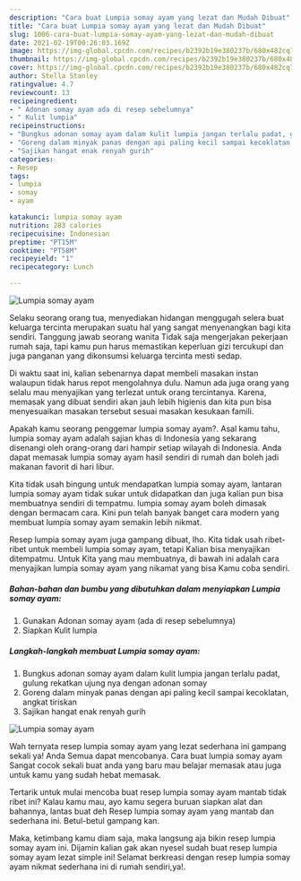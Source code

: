 ```yaml
---
description: "Cara buat Lumpia somay ayam yang lezat dan Mudah Dibuat"
title: "Cara buat Lumpia somay ayam yang lezat dan Mudah Dibuat"
slug: 1006-cara-buat-lumpia-somay-ayam-yang-lezat-dan-mudah-dibuat
date: 2021-02-19T00:26:03.169Z
image: https://img-global.cpcdn.com/recipes/b2392b19e380237b/680x482cq70/lumpia-somay-ayam-foto-resep-utama.jpg
thumbnail: https://img-global.cpcdn.com/recipes/b2392b19e380237b/680x482cq70/lumpia-somay-ayam-foto-resep-utama.jpg
cover: https://img-global.cpcdn.com/recipes/b2392b19e380237b/680x482cq70/lumpia-somay-ayam-foto-resep-utama.jpg
author: Stella Stanley
ratingvalue: 4.7
reviewcount: 13
recipeingredient:
- " Adonan somay ayam ada di resep sebelumnya"
- " Kulit lumpia"
recipeinstructions:
- "Bungkus adonan somay ayam dalam kulit lumpia jangan terlalu padat, gulung rekatkan ujung nya dengan adonan somay"
- "Goreng dalam minyak panas dengan api paling kecil sampai kecoklatan, angkat tiriskan"
- "Sajikan hangat enak renyah gurih"
categories:
- Resep
tags:
- lumpia
- somay
- ayam

katakunci: lumpia somay ayam 
nutrition: 283 calories
recipecuisine: Indonesian
preptime: "PT15M"
cooktime: "PT58M"
recipeyield: "1"
recipecategory: Lunch

---
```



![Lumpia somay ayam](https://img-global.cpcdn.com/recipes/b2392b19e380237b/680x482cq70/lumpia-somay-ayam-foto-resep-utama.jpg)

Selaku seorang orang tua, menyediakan hidangan menggugah selera buat keluarga tercinta merupakan suatu hal yang sangat menyenangkan bagi kita sendiri. Tanggung jawab seorang  wanita Tidak saja mengerjakan pekerjaan rumah saja, tapi kamu pun harus memastikan keperluan gizi tercukupi dan juga panganan yang dikonsumsi keluarga tercinta mesti sedap.

Di waktu  saat ini, kalian sebenarnya dapat membeli masakan instan walaupun tidak harus repot mengolahnya dulu. Namun ada juga orang yang selalu mau menyajikan yang terlezat untuk orang tercintanya. Karena, memasak yang dibuat sendiri akan jauh lebih higienis dan kita pun bisa menyesuaikan masakan tersebut sesuai masakan kesukaan famili. 



Apakah kamu seorang penggemar lumpia somay ayam?. Asal kamu tahu, lumpia somay ayam adalah sajian khas di Indonesia yang sekarang disenangi oleh orang-orang dari hampir setiap wilayah di Indonesia. Anda dapat memasak lumpia somay ayam hasil sendiri di rumah dan boleh jadi makanan favorit di hari libur.

Kita tidak usah bingung untuk mendapatkan lumpia somay ayam, lantaran lumpia somay ayam tidak sukar untuk didapatkan dan juga kalian pun bisa membuatnya sendiri di tempatmu. lumpia somay ayam boleh dimasak dengan bermacam cara. Kini pun telah banyak banget cara modern yang membuat lumpia somay ayam semakin lebih nikmat.

Resep lumpia somay ayam juga gampang dibuat, lho. Kita tidak usah ribet-ribet untuk membeli lumpia somay ayam, tetapi Kalian bisa menyajikan ditempatmu. Untuk Kita yang mau membuatnya, di bawah ini adalah cara menyajikan lumpia somay ayam yang nikamat yang bisa Kamu coba sendiri.

<!--inarticleads1-->

##### Bahan-bahan dan bumbu yang dibutuhkan dalam menyiapkan Lumpia somay ayam:

1. Gunakan  Adonan somay ayam (ada di resep sebelumnya)
1. Siapkan  Kulit lumpia




<!--inarticleads2-->

##### Langkah-langkah membuat Lumpia somay ayam:

1. Bungkus adonan somay ayam dalam kulit lumpia jangan terlalu padat, gulung rekatkan ujung nya dengan adonan somay
1. Goreng dalam minyak panas dengan api paling kecil sampai kecoklatan, angkat tiriskan
1. Sajikan hangat enak renyah gurih
<img src="https://img-global.cpcdn.com/steps/8e85027d02a25e6c/160x128cq70/lumpia-somay-ayam-langkah-memasak-3-foto.jpg" alt="Lumpia somay ayam">



Wah ternyata resep lumpia somay ayam yang lezat sederhana ini gampang sekali ya! Anda Semua dapat mencobanya. Cara buat lumpia somay ayam Sangat cocok sekali buat anda yang baru mau belajar memasak atau juga untuk kamu yang sudah hebat memasak.

Tertarik untuk mulai mencoba buat resep lumpia somay ayam mantab tidak ribet ini? Kalau kamu mau, ayo kamu segera buruan siapkan alat dan bahannya, lantas buat deh Resep lumpia somay ayam yang mantab dan sederhana ini. Betul-betul gampang kan. 

Maka, ketimbang kamu diam saja, maka langsung aja bikin resep lumpia somay ayam ini. Dijamin kalian gak akan nyesel sudah buat resep lumpia somay ayam lezat simple ini! Selamat berkreasi dengan resep lumpia somay ayam nikmat sederhana ini di rumah sendiri,ya!.

